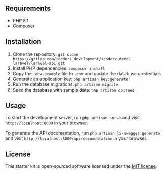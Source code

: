 ## Requirements

- PHP 8.1
- Composer

## Installation

1. Clone the repository: `git clone https://gitlab.com/icoderz_development/icoderz-demo-laravel/laravel-api.git`
2. Install PHP dependencies: `composer install`
3. Copy the `.env.example` file to `.env` and update the database credentials
4. Generate an application key: `php artisan key:generate`
5. Run the database migrations: `php artisan migrate`
6. Seed the database with sample data: `php artisan db:seed`


## Usage

To start the development server, run `php artisan serve` and visit `http://localhost:8000` in your browser.

To generate the API documentation, run `php artisan l5-swagger:generate` and visit `http://localhost:8000/api/documentation` in your browser.

## License

This starter kit is open-sourced software licensed under the [MIT license](https://opensource.org/licenses/MIT).
